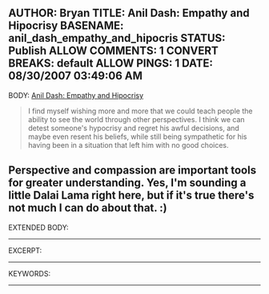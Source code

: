 AUTHOR: Bryan
TITLE: Anil Dash: Empathy and Hipocrisy
BASENAME: anil_dash_empathy_and_hipocris
STATUS: Publish
ALLOW COMMENTS: 1
CONVERT BREAKS: __default__
ALLOW PINGS: 1
DATE: 08/30/2007 03:49:06 AM
-----
BODY:
<a title="Anil Dash: Empathy and Hipocrisy" href="http://www.dashes.com/anil/2007/08/empathy-and-hipocrisy.html">Anil Dash: Empathy and Hipocrisy</a>

<blockquote>I find myself wishing more and more that we could teach people the ability to see the world through other perspectives. I think we can detest someone's hypocrisy and regret his awful decisions, and maybe even resent his beliefs, while still being sympathetic for his having been in a situation that left him with no good choices.</blockquote>

Perspective and compassion are important tools for greater understanding. Yes, I'm sounding a little Dalai Lama right here, but if it's true there's not much I can do about that. :)
-----
EXTENDED BODY:

-----
EXCERPT:

-----
KEYWORDS:

-----


